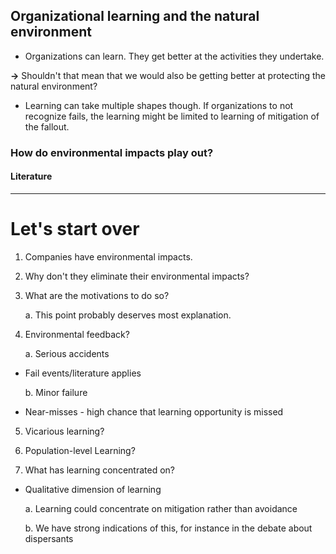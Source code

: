 ## Organizational learning and the natural environment

* Organizations can learn. They get better at the activities they undertake.

**->** Shouldn't that mean that we would also be getting better at protecting the natural environment?

* Learning can take multiple shapes though. If organizations to not recognize fails, the learning might be limited to learning of mitigation of the fallout.

### How do environmental impacts play out?

#### Literature

---

# Let's start over

1. Companies have environmental impacts.

2. Why don't they eliminate their environmental impacts?

3. What are the motivations to do so?

    a. This point probably deserves most explanation.

4. Environmental feedback?

    a. Serious accidents

* Fail events/literature applies

    b. Minor failure

* Near-misses - high chance that learning opportunity is missed

5. Vicarious learning?

6. Population-level Learning?

7. What has learning concentrated on?

* Qualitative dimension of learning

    a. Learning could concentrate on mitigation rather than avoidance

    b. We have strong indications of this, for instance in the debate about dispersants